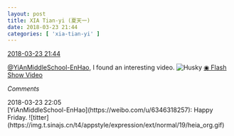 ```yaml
---
layout: post
title: XIA Tian-yi (夏天一)
date: 2018-03-23 21:44
categories: [ 'xia-tian-yi' ]
---
```


<div class="weibo-info">
  <a href="https://weibo.com/6286030291/G8KpX0XWx">2018-03-23 21:44</a>
</div>

[@YiAnMiddleSchool-EnHao](https://weibo.com/u/6346318257), I found an interesting video. ![Husky](https://img.t.sinajs.cn/t4/appstyle/expression/ext/normal/74/moren_hashiqi_org.png) [◉ Flash Show Video](https://www.miaopai.com/show/vlqjF1KWD0rnmZ~Wp72mVGaTkIgzG4vMt3WPog__.htm)

<!-- more -->

*Comments*

<div class="weibo-info">2018-03-23 22:05</div>
[YiAnMiddleSchool-EnHao](https://weibo.com/u/6346318257): Happy Friday. ![titter](https://img.t.sinajs.cn/t4/appstyle/expression/ext/normal/19/heia_org.gif)
